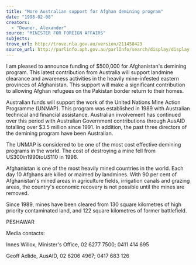 ```yaml
---
title: "More Australian support for Afghan demining program"
date: "1998-02-08"
creators:
  - "Downer, Alexander"
source: "MINISTER FOR FOREIGN AFFAIRS"
subjects:
trove_url: http://trove.nla.gov.au/version/211458423
source_url: http://parlinfo.aph.gov.au/parlInfo/search/display/display.w3p;query=Id%3A%22media/pressrel/MSQ30%22
---
```




I am pleased to announce funding of $500,000 for Afghanistan's demining
program. This latest contribution from Australia will support landmine
clearance and awareness activities in the heavily mine-infested eastern
provinces of Afghanistan. This support will make a significant contribution
to allowing Afghan refugees on the Pakistan border return to their
homes.

 Australian funds will support the work of the United
Nations Mine Action Programme (UNMAP). This program was established in 1989
with Australian technical and financial assistance. Australian involvement
has continued over this period with Australian Government contributions
through AusAID totalling over $3.5 million since 1991. In addition, the past
three directors of the demining program have been Australian.

The UNMAP is considered to be one of the most cost effective demining
programs in the world. The cost of destroying a mine fell from US$300 in
1990 to US$110 in 1996.

 Afghanistan is one of the most heavily
mined countries in the world. Each day 10 Afghans are killed or maimed by
landmines. With 90 per cent of Afghanistan's mined areas in agriculture
fields, irrigation canals and grazing areas, the country's economic recovery
is not possible until the mines are removed.

 Since 1989, mines
have been cleared from 130 square kilometres of high priority contaminated
land, and 122 square kilometres of former battlefield.

PESHAWAR

 Media contacts: 

 Innes Willox, Minister's
Office, 02 6277 7500; 0411 414 695

 Geoff Adlide, AusAID, 02 6206 4967;
0417 683 126 

